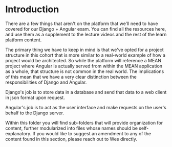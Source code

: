# Introduction

There are a few things that aren't on the platform that we'll need to have covered for our Django + Angular exam. You can find all the resources here, and use them as a supplement to the lecture videos and the rest of the learn platform content.

The primary thing we have to keep in mind is that we've opted for a project structure in this cohort that is more similar to a real-world example of how a project would be architected. So while the platform will reference a MEAN project where Angular is actually served from within the MEAN application as a whole, that structure is not common in the real world. The implications of this mean that we have a very clear distinction between the responsibilities of Django and Angular.

Django's job is to store data in a database and send that data to a web client in json format upon request.

Angular's job is to act as the user interface and make requests on the user's behalf to the Django server.

Within this folder you will find sub-folders that will provide organization for content, further modularized into files whose names should be self-explanatory. If you would like to suggest an amendment to any of the content found in this section, please reach out to Wes directly.